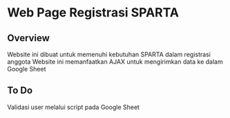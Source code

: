 # Web Page Registrasi SPARTA
## Overview
Website ini dibuat untuk memenuhi kebutuhan SPARTA dalam registrasi anggota
Website ini memanfaatkan AJAX untuk mengirimkan data ke dalam Google Sheet


## To Do
Validasi user melalui script pada Google Sheet

